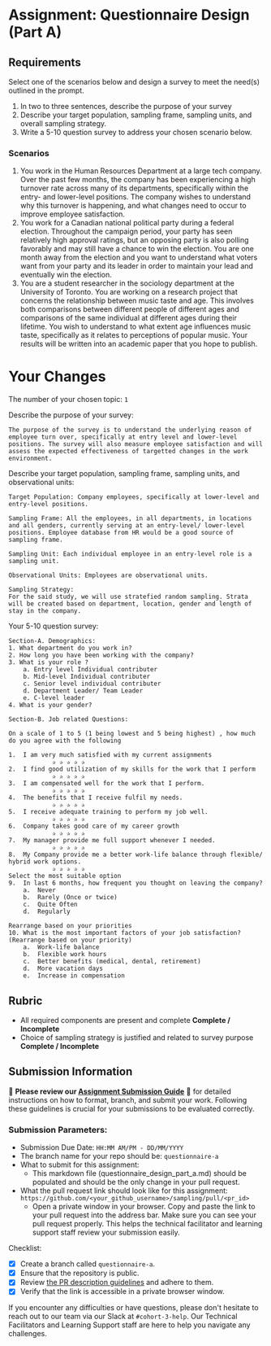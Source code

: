 # Assignment: Questionnaire Design (Part A)

## Requirements
Select one of the scenarios below and design a survey to meet the need(s) outlined in the prompt.

1.	In two to three sentences, describe the purpose of your survey
2.	Describe your target population, sampling frame, sampling units, and overall sampling strategy.
3.	Write a 5-10 question survey to address your chosen scenario below.


### Scenarios
1.	You work in the Human Resources Department at a large tech company. Over the past few months, the company has been experiencing a high turnover rate across many of its departments, specifically within the entry- and lower-level positions. The company wishes to understand why this turnover is happening, and what changes need to occur to improve employee satisfaction.
2.	You work for a Canadian national political party during a federal election. Throughout the campaign period, your party has seen relatively high approval ratings, but an opposing party is also polling favorably and may still have a chance to win the election. You are one month away from the election and you want to understand what voters want from your party and its leader in order to maintain your lead and eventually win the election.
3.	You are a student researcher in the sociology department at the University of Toronto. You are working on a research project that concerns the relationship between music taste and age. This involves both comparisons between different people of different ages and comparisons of the same individual at different ages during their lifetime. You wish to understand to what extent age influences music taste, specifically as it relates to perceptions of popular music. Your results will be written into an academic paper that you hope to publish.


# Your Changes

The number of your chosen topic: `1`

Describe the purpose of your survey:
```
The purpose of the survey is to understand the underlying reason of employee turn over, specifically at entry level and lower-level positions. The survey will also measure employee satisfaction and will assess the expected effectiveness of targetted changes in the work environment. 
```

Describe your target population, sampling frame, sampling units, and observational units:
```
Target Population: Company employees, specifically at lower-level and entry-level positions. 

Sampling Frame: All the employees, in all departments, in locations and all genders, currently serving at an entry-level/ lower-level positions. Employee database from HR would be a good source of sampling frame. 

Sampling Unit: Each individual employee in an entry-level role is a sampling unit. 

Observational Units: Employees are observational units. 

Sampling Strategy: 
For the said study, we will use stratefied random sampling. Strata will be created based on department, location, gender and length of stay in the company. 
```

Your 5-10 question survey:
```
Section-A. Demographics: 
1. What department do you work in?
2. How long you have been working with the company? 
3. What is your role ? 
    a. Entry level Individual contributer 
    b. Mid-level Individual contributer 
    c. Senior level individual contributer 
    d. Department Leader/ Team Leader 
    e. C-level leader
4. What is your gender? 

Section-B. Job related Questions: 

On a scale of 1 to 5 (1 being lowest and 5 being highest) , how much do you agree with the following 

1.	I am very much satisfied with my current assignments 
            ✰ ✰ ✰ ✰ ✰  
2.	I find good utilization of my skills for the work that I perform 
            ✰ ✰ ✰ ✰ ✰  
3.	I am compensated well for the work that I perform. 
            ✰ ✰ ✰ ✰ ✰  
4.	The benefits that I receive fulfil my needs. 
            ✰ ✰ ✰ ✰ ✰  
5.	I receive adequate training to perform my job well. 
            ✰ ✰ ✰ ✰ ✰  
6.	Company takes good care of my career growth 
            ✰ ✰ ✰ ✰ ✰  
7.	My manager provide me full support whenever I needed. 
            ✰ ✰ ✰ ✰ ✰  
8.	My Company provide me a better work-life balance through flexible/ hybrid work options.
            ✰ ✰ ✰ ✰ ✰  
Select the most suitable option 
9.	In last 6 months, how frequent you thought on leaving the company? 
    a.	Never 
    b.	Rarely (Once or twice) 
    c.	Quite Often 
    d.	Regularly 

Rearrange based on your priorities 
10.	What is the most important factors of your job satisfaction? (Rearrange based on your priority)
    a.	Work-life balance 
    b.	Flexible work hours 
    c.	Better benefits (medical, dental, retirement) 
    d.	More vacation days 
    e.	Increase in compensation 

```

## Rubric

-	All required components are present and complete **Complete / Incomplete**
-	Choice of sampling strategy is justified and related to survey purpose **Complete / Incomplete**

## Submission Information

🚨 **Please review our [Assignment Submission Guide](https://github.com/UofT-DSI/onboarding/blob/main/onboarding_documents/submissions.md)** 🚨 for detailed instructions on how to format, branch, and submit your work. Following these guidelines is crucial for your submissions to be evaluated correctly.

### Submission Parameters:
* Submission Due Date: `HH:MM AM/PM - DD/MM/YYYY`
* The branch name for your repo should be: `questionnaire-a`
* What to submit for this assignment:
    * This markdown file (questionnaire_design_part_a.md) should be populated and should be the only change in your pull request.
* What the pull request link should look like for this assignment: `https://github.com/<your_github_username>/sampling/pull/<pr_id>`
    * Open a private window in your browser. Copy and paste the link to your pull request into the address bar. Make sure you can see your pull request properly. This helps the technical facilitator and learning support staff review your submission easily.

Checklist:
- [x] Create a branch called `questionnaire-a`.
- [x] Ensure that the repository is public.
- [x] Review [the PR description guidelines](https://github.com/UofT-DSI/onboarding/blob/main/onboarding_documents/submissions.md#guidelines-for-pull-request-descriptions) and adhere to them.
- [x] Verify that the link is accessible in a private browser window.

If you encounter any difficulties or have questions, please don't hesitate to reach out to our team via our Slack at `#cohort-3-help`. Our Technical Facilitators and Learning Support staff are here to help you navigate any challenges.

